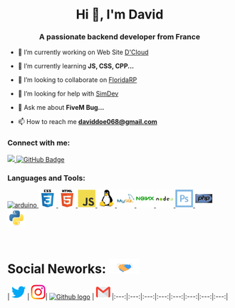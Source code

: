 <h1 align="center">Hi 👋, I'm David</h1>
<h3 align="center">A passionate backend developer from France</h3>

- 🔭 I’m currently working on Web Site [D'Cloud](https://d-cloud.fr)

- 🌱 I’m currently learning **JS, CSS, CPP...**

- 👯 I’m looking to collaborate on [FloridaRP](http://185.170.58.198:30120)

- 🤝 I’m looking for help with [SimDev](https://discord.gg/N6SPhZu2YJ)

- 💬 Ask me about **FiveM Bug...**

- 📫 How to reach me **daviddoe068@gmail.com**

<h3 align="left">Connect with me:</h3>
 <a href="https://github.com/SimSim236/github-profile-views-counter">
    <img src="https://komarev.com/ghpvc/?username=SimSim236">
</a>
<a href="https://github.com/SimSim236?tab=followers"><img src="https://img.shields.io/github/followers/SimSim236?label=Followers&style=social" alt="GitHub Badge"></a> </a>
<p align="left">
</p>

<h3 align="left">Languages and Tools:</h3>
<p align="left"> <a href="https://www.arduino.cc/" target="_blank" rel="noreferrer"> <img src="https://cdn.worldvectorlogo.com/logos/arduino-1.svg" alt="arduino" width="40" height="40"/> </a> <a href="https://www.w3schools.com/css/" target="_blank" rel="noreferrer"> <img src="https://raw.githubusercontent.com/devicons/devicon/master/icons/css3/css3-original-wordmark.svg" alt="css3" width="40" height="40"/> <a href="https://www.w3.org/html/" target="_blank" rel="noreferrer"> <img src="https://raw.githubusercontent.com/devicons/devicon/master/icons/html5/html5-original-wordmark.svg" alt="html5" width="40" height="40"/> </a> <a href="https://developer.mozilla.org/en-US/docs/Web/JavaScript" target="_blank" rel="noreferrer"> <img src="https://raw.githubusercontent.com/devicons/devicon/master/icons/javascript/javascript-original.svg" alt="javascript" width="40" height="40"/> </a> <a href="https://www.linux.org/" target="_blank" rel="noreferrer"> <img src="https://raw.githubusercontent.com/devicons/devicon/master/icons/linux/linux-original.svg" alt="linux" width="40" height="40"/> </a> <a href="https://www.mysql.com/" target="_blank" rel="noreferrer"> <img src="https://raw.githubusercontent.com/devicons/devicon/master/icons/mysql/mysql-original-wordmark.svg" alt="mysql" width="40" height="40"/> </a> <a href="https://www.nginx.com" target="_blank" rel="noreferrer"> <img src="https://raw.githubusercontent.com/devicons/devicon/master/icons/nginx/nginx-original.svg" alt="nginx" width="40" height="40"/> </a> <a href="https://nodejs.org" target="_blank" rel="noreferrer"> <img src="https://raw.githubusercontent.com/devicons/devicon/master/icons/nodejs/nodejs-original-wordmark.svg" alt="nodejs" width="40" height="40"/> </a> <a href="https://www.photoshop.com/en" target="_blank" rel="noreferrer"> <img src="https://raw.githubusercontent.com/devicons/devicon/master/icons/photoshop/photoshop-line.svg" alt="photoshop" width="40" height="40"/> </a> <a href="https://www.php.net" target="_blank" rel="noreferrer"> <img src="https://raw.githubusercontent.com/devicons/devicon/master/icons/php/php-original.svg" alt="php" width="40" height="40"/> </a> <a href="https://www.python.org" target="_blank" rel="noreferrer"> <img src="https://raw.githubusercontent.com/devicons/devicon/master/icons/python/python-original.svg" alt="python" width="40" height="40"/> </a> </p>
 
 <br>

# Social Neworks: <img src="https://github.com/FilonxTN/FilonxTN/blob/main/Assets/Handshake.gif" height="32px">
| [<img src="https://github.com/FilonxTN/FilonxTN/blob/main/Assets/Twitter.svg" alt="Twitter Logo" width="32">](https://twitter.com/) | [<img src="https://github.com/FilonxTN/FilonxTN/blob/main/Assets/Instagram.svg" alt="instagram logo" width="32">](https://www.instagram.com/)| [<img src="https://cdn.svgporn.com/logos/github-icon.svg" alt="Github logo" width="34">](https://github.com/SimSim236) | [<img src="https://github.com/FilonxTN/FilonxTN/blob/main/Assets/Gmail.svg" alt="Gmail logo" height="32">](mailto:daviddoe068@gmail.com)
|:---:|:---:|:---:|:---:|:---:|:---:|:---:|:---:|

<br>
<br>
